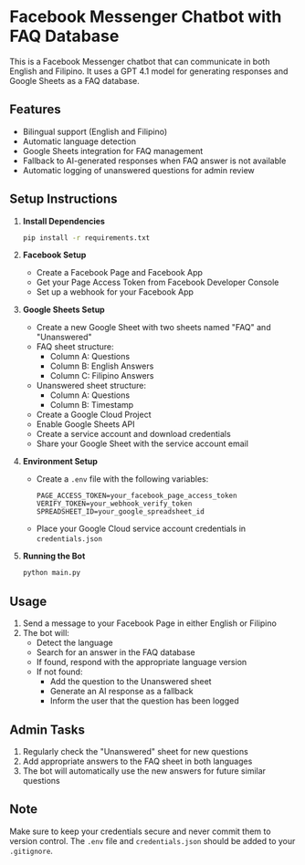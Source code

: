# Facebook Messenger Chatbot with FAQ Database

This is a Facebook Messenger chatbot that can communicate in both English and Filipino. It uses a GPT 4.1 model for generating responses and Google Sheets as a FAQ database.

## Features

- Bilingual support (English and Filipino)
- Automatic language detection
- Google Sheets integration for FAQ management
- Fallback to AI-generated responses when FAQ answer is not available
- Automatic logging of unanswered questions for admin review

## Setup Instructions

1. **Install Dependencies**
   ```bash
   pip install -r requirements.txt
   ```

2. **Facebook Setup**
   - Create a Facebook Page and Facebook App
   - Get your Page Access Token from Facebook Developer Console
   - Set up a webhook for your Facebook App

3. **Google Sheets Setup**
   - Create a new Google Sheet with two sheets named "FAQ" and "Unanswered"
   - FAQ sheet structure:
     - Column A: Questions
     - Column B: English Answers
     - Column C: Filipino Answers
   - Unanswered sheet structure:
     - Column A: Questions
     - Column B: Timestamp
   - Create a Google Cloud Project
   - Enable Google Sheets API
   - Create a service account and download credentials
   - Share your Google Sheet with the service account email

4. **Environment Setup**
   - Create a `.env` file with the following variables:
     ```
     PAGE_ACCESS_TOKEN=your_facebook_page_access_token
     VERIFY_TOKEN=your_webhook_verify_token
     SPREADSHEET_ID=your_google_spreadsheet_id
     ```
   - Place your Google Cloud service account credentials in `credentials.json`

5. **Running the Bot**
   ```bash
   python main.py
   ```

## Usage

1. Send a message to your Facebook Page in either English or Filipino
2. The bot will:
   - Detect the language
   - Search for an answer in the FAQ database
   - If found, respond with the appropriate language version
   - If not found:
     - Add the question to the Unanswered sheet
     - Generate an AI response as a fallback
     - Inform the user that the question has been logged

## Admin Tasks

1. Regularly check the "Unanswered" sheet for new questions
2. Add appropriate answers to the FAQ sheet in both languages
3. The bot will automatically use the new answers for future similar questions

## Note

Make sure to keep your credentials secure and never commit them to version control. The `.env` file and `credentials.json` should be added to your `.gitignore`. 
